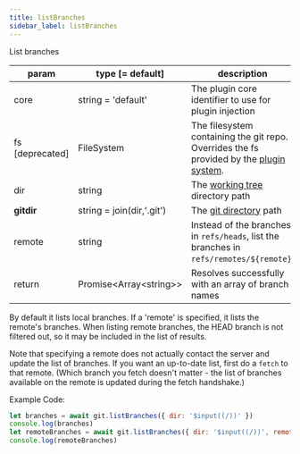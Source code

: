 ```yaml
---
title: listBranches
sidebar_label: listBranches
---
```


List branches

| param           | type [= default]           | description                                                                                               |
| --------------- | -------------------------- | --------------------------------------------------------------------------------------------------------- |
| core            | string = 'default'         | The plugin core identifier to use for plugin injection                                                    |
| fs [deprecated] | FileSystem                 | The filesystem containing the git repo. Overrides the fs provided by the [plugin system](./plugin_fs.md). |
| dir             | string                     | The [working tree](dir-vs-gitdir.md) directory path                                                       |
| **gitdir**      | string = join(dir,'.git')  | The [git directory](dir-vs-gitdir.md) path                                                                |
| remote          | string                     | Instead of the branches in `refs/heads`, list the branches in `refs/remotes/${remote}`.                   |
| return          | Promise\<Array\<string\>\> | Resolves successfully with an array of branch names                                                       |

By default it lists local branches. If a 'remote' is specified, it lists the remote's branches. When listing remote branches, the HEAD branch is not filtered out, so it may be included in the list of results.

Note that specifying a remote does not actually contact the server and update the list of branches.
If you want an up-to-date list, first do a `fetch` to that remote.
(Which branch you fetch doesn't matter - the list of branches available on the remote is updated during the fetch handshake.)

Example Code:

```js live
let branches = await git.listBranches({ dir: '$input((/))' })
console.log(branches)
let remoteBranches = await git.listBranches({ dir: '$input((/))', remote: '$input((origin))' })
console.log(remoteBranches)
```
